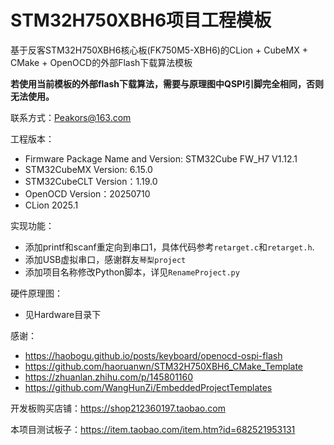 # STM32H750XBH6项目工程模板

基于反客STM32H750XBH6核心板(FK750M5-XBH6)的CLion + CubeMX + CMake + OpenOCD的外部Flash下载算法模板

**若使用当前模板的外部flash下载算法，需要与原理图中QSPI引脚完全相同，否则无法使用。**

联系方式：Peakors@163.com

工程版本：

- Firmware Package Name and Version: STM32Cube FW_H7 V1.12.1
- STM32CubeMX Version: 6.15.0
- STM32CubeCLT Version：1.19.0
- OpenOCD Version：20250710
- CLion 2025.1

实现功能：

- 添加printf和scanf重定向到串口1，具体代码参考`retarget.c`和`retarget.h`.
- 添加USB虚拟串口，感谢群友`琴梨project`
- 添加项目名称修改Python脚本，详见`RenameProject.py`

硬件原理图：

- 见Hardware目录下

感谢：

- https://haobogu.github.io/posts/keyboard/openocd-ospi-flash
- https://github.com/haoruanwn/STM32H750XBH6_CMake_Template
- https://zhuanlan.zhihu.com/p/145801160
- https://github.com/WangHunZi/EmbeddedProjectTemplates





开发板购买店铺：https://shop212360197.taobao.com

本项目测试板子：https://item.taobao.com/item.htm?id=682521953131









